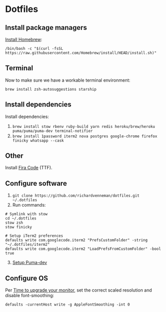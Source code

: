 # Dotfiles

## Install package managers
[Install Homebrew](https://brew.sh):

```shell
/bin/bash -c "$(curl -fsSL https://raw.githubusercontent.com/Homebrew/install/HEAD/install.sh)"
```

## Terminal
Now to make sure we have a workable terminal environment:

```shell
brew install zsh-autosuggestions starship
```

## Install dependencies
Install dependencies:

1. `brew install stow rbenv ruby-build yarn redis heroku/brew/heroku puma/puma/puma-dev terminal-notifier`
2. `brew install 1password iterm2 nova postgres google-chrome firefox finicky whatsapp --cask`

## Other

Install [Fira Code](https://github.com/tonsky/FiraCode) (TTF).

## Configure software

1. `git clone https://github.com/richardvenneman/dotfiles.git ~/.dotfiles`
2. Run commands:

```shell
# Symlink with stow
cd ~/.dotfiles
stow zsh
stow finicky

# Setup iTerm2 preferences
defaults write com.googlecode.iterm2 "PrefsCustomFolder" -string "~/.dotfiles/iterm2"
defaults write com.googlecode.iterm2 "LoadPrefsFromCustomFolder" -bool true
```

3. [Setup Puma-dev](https://github.com/puma/puma-dev#install)

## Configure OS

Per [Time to upgrade your monitor](https://tonsky.me/blog/monitors/), set the correct scaled resolution and disable font-smoothing:
```shell
defaults -currentHost write -g AppleFontSmoothing -int 0
```
